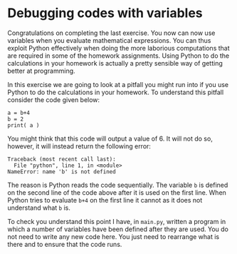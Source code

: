 # Debugging codes with variables

Congratulations on completing the last exercise.  You now can now use variables when you evaluate mathematical expressions.  You can thus exploit Python effectively when doing the more laborious computations that are required in some of the homework assignments.  Using Python to do the calculations in your homework is actually a pretty sensible way of getting better at programming.

In this exercise we are going to look at a pitfall you might run into if you use Python to do the calculations in your homework.  To understand this pitfall consider the code given below: 

````
a = b+4
b = 2
print( a )
`````

You might think that this code will output a value of 6.  It will not do so, however, it will instead return the following error:

````
Traceback (most recent call last):   
  File "python", line 1, in <module> 
NameError: name 'b' is not defined
````

The reason is Python reads the code sequentially.  The variable `b` is defined on the second line of the code above after it is used on the first line.  When Python tries to evaluate `b+4` on the first line it cannot as it does not understand what `b` is.

To check you understand this point I have, in `main.py`, written a program in which a number of variables have been defined after they are used.  You do not need to write any new code here.  You just need to rearrange what is there and to ensure that the code runs.
